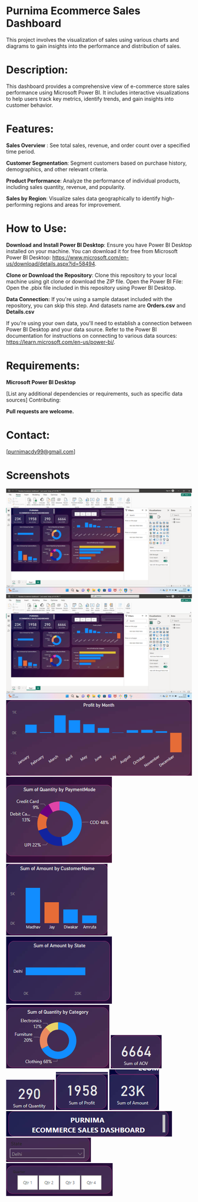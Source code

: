 # Purnima Ecommerce Sales Dashboard

This project involves the visualization of sales using various charts and diagrams to gain insights into the performance and distribution of sales.

# Description: 
This dashboard provides a comprehensive view of e-commerce store sales performance using Microsoft Power BI. It includes interactive visualizations to help users track key metrics, identify trends, and gain insights into customer behavior.

# Features:

**Sales Overview** : See total sales, revenue, and order count over a specified time period.

**Customer Segmentation**: Segment customers based on purchase history, demographics, and other relevant criteria.

**Product Performance**: Analyze the performance of individual products, including sales quantity, revenue, and popularity.

**Sales by Region**: Visualize sales data geographically to identify high-performing regions and areas for improvement.

# How to Use:

**Download and Install Power BI Desktop**: Ensure you have Power BI Desktop installed on your machine. You can download it for free from Microsoft Power BI Desktop: https://www.microsoft.com/en-us/download/details.aspx?id=58494.

**Clone or Download the Repository**: Clone this repository to your local machine using git clone or download the ZIP file.
Open the Power BI File: Open the .pbix file included in this repository using Power BI Desktop.

**Data Connection:**
If you're using a sample dataset included with the repository, you can skip this step. And datasets name are **Orders.csv** and **Details.csv** 

If you're using your own data, you'll need to establish a connection between Power BI Desktop and your data source. Refer to the Power BI documentation for instructions on connecting to various data sources: https://learn.microsoft.com/en-us/power-bi/.
# Requirements:

**Microsoft Power BI Desktop**

[List any additional dependencies or requirements, such as specific data sources]
Contributing:

**Pull requests are welcome.**

# Contact:

[purnimacdy99@gmail.com]

# Screenshots

![Screenshot of overall dashboard](screenshot/Screenshot%202024-04-09%20214408.png)
![Overall Dashboard](screenshot/Screenshot%202024-04-09%20214408.png)
![Profit By Month](screenshot/Screenshot%202024-04-09%20214446.png)
![Sum of Quantity by PaymentMode](screenshot/Screenshot%202024-04-09%20214504.png)
![Sum of Amount by CustomerName](screenshot/Screenshot%202024-04-09%20214535.png)
![Sum of Amount by State](screenshot/Screenshot%202024-04-09%20214544.png)
![Sum of Quantity by Category](screenshot/Screenshot%202024-04-09%20214554.png)
![Sum of AOV](screenshot/Screenshot%202024-04-09%20214606.png)
![Sum of Quantity](screenshot/Screenshot%202024-04-09%20214617.png)
![Sum of Profit](screenshot/Screenshot%202024-04-09%20214635.png)
![Sum of Amount](screenshot/Screenshot%202024-04-09%20214646.png)
![Title](screenshot/Screenshot%202024-04-09%20214657.png)
![States Filter](screenshot/Screenshot%202024-04-09%20214839.png)
![Quaters](screenshot/Screenshot%202024-04-09%20214853.png)






